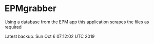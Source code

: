 # EPMgrabber
Using a database from the EPM app this application scrapes the files as required


Latest backup: Sun Oct 6 07:12:02 UTC 2019

